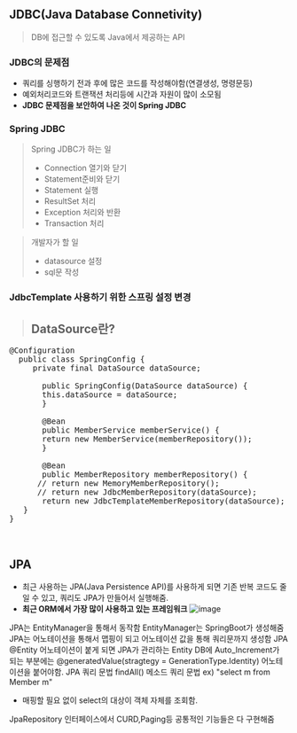 ## JDBC(Java Database Connetivity)
> DB에 접근할 수 있도록 Java에서 제공하는 API
### JDBC의 문제점
  - 쿼리를 싱행하기 전과 후에 많은 코드를 작성해야함(연결생성, 명령문등)
  - 예외처리코드와 트랜잭션 처리등에 시간과 자원이 많이 소모됨
  - **JDBC 문제점을 보안하여 나온 것이 Spring JDBC**
  
### Spring JDBC
> Spring JDBC가 하는 일
  >   - Connection 열기와 닫기
  >   - Statement준비와 닫기
  >   - Statement 실행
  >   - ResultSet 처리
  >   - Exception 처리와 반환
  >   - Transaction 처리

> 개발자가 할 일
  >  - datasource 설정
  >  - sql문 작성
### JdbcTemplate 사용하기 위한 스프링 설정 변경
> DataSource란?
> - 
<pre>
@Configuration
  public class SpringConfig {
     private final DataSource dataSource;
     
       public SpringConfig(DataSource dataSource) {
       this.dataSource = dataSource;
       }
       
       @Bean
       public MemberService memberService() {
       return new MemberService(memberRepository());
       }
       
       @Bean
       public MemberRepository memberRepository() {
      // return new MemoryMemberRepository();
      // return new JdbcMemberRepository(dataSource);
       return new JdbcTemplateMemberRepository(dataSource);
   }
}


</pre>


## JPA
- 최근 사용하는 JPA(Java Persistence API)를 사용하게 되면 기존 반복 코드도 줄일 수 있고, 쿼리도 JPA가 만들어서 실행해줌. 
- **최근 ORM에서 가장 많이 사용하고 있는 프레임워크**
![image](https://user-images.githubusercontent.com/59104703/163537430-5e4c3774-e050-440d-a23c-b5fa70482740.png)

JPA는 EntityManager을 통해서 동작함 EntityManager는 SpringBoot가 생성해줌
JPA는 어노테이션을 통해서 맵핑이 되고 어노테이션 값을 통해 쿼리문까지 생성함
JPA @Entity 어노테이션이 붙게 되면 JPA가 관리하는 Entity
DB에 Auto_Increment가 되는 부분에는 @generatedValue(stragtegy = GenerationType.Identity) 어노테이션을 붙어야함.
JPA 쿼리 문법
findAll() 메소드 쿼리 문법 ex) "select m from Member m" 
- 매핑할 필요 없이 select의 대상이 객체 자체를 조회함.

JpaRepository 인터페이스에서 CURD,Paging등 공통적인 기능들은 다 구현해줌
